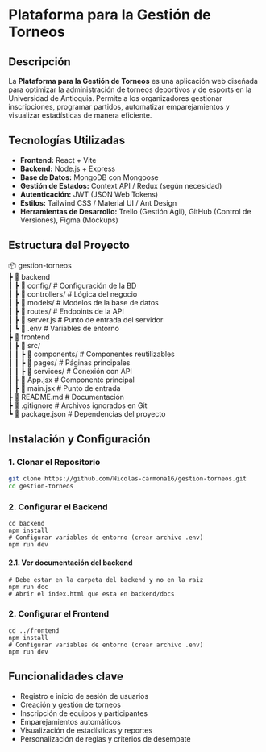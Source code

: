# Plataforma para la Gestión de Torneos

## Descripción
La **Plataforma para la Gestión de Torneos** es una aplicación web diseñada para optimizar la administración de torneos deportivos y de esports en la Universidad de Antioquia. Permite a los organizadores gestionar inscripciones, programar partidos, automatizar emparejamientos y visualizar estadísticas de manera eficiente.

## Tecnologías Utilizadas
- **Frontend:** React + Vite
- **Backend:** Node.js + Express
- **Base de Datos:** MongoDB con Mongoose
- **Gestión de Estados:** Context API / Redux (según necesidad)
- **Autenticación:** JWT (JSON Web Tokens)
- **Estilos:** Tailwind CSS / Material UI / Ant Design
- **Herramientas de Desarrollo:** Trello (Gestión Ágil), GitHub (Control de Versiones), Figma (Mockups)

## Estructura del Proyecto
📦 gestion-torneos  
┣ 📂 backend  
┃ ┣ 📂 config/ # Configuración de la BD  
┃ ┣ 📂 controllers/ # Lógica del negocio  
┃ ┣ 📂 models/ # Modelos de la base de datos  
┃ ┣ 📂 routes/ # Endpoints de la API  
┃ ┣ 📜 server.js # Punto de entrada del servidor  
┃ ┗ 📜 .env # Variables de entorno  
┣ 📂 frontend  
┃ ┣ 📂 src/  
┃ ┃ ┣ 📂 components/ # Componentes reutilizables  
┃ ┃ ┣ 📂 pages/ # Páginas principales  
┃ ┃ ┣ 📂 services/ # Conexión con API  
┃ ┣ 📜 App.jsx # Componente principal  
┃ ┣ 📜 main.jsx # Punto de entrada  
┣ 📜 README.md # Documentación  
┣ 📜 .gitignore # Archivos ignorados en Git  
┗ 📜 package.json # Dependencias del proyecto 

## Instalación y Configuración
### **1. Clonar el Repositorio**
```sh
git clone https://github.com/Nicolas-carmona16/gestion-torneos.git
cd gestion-torneos
```
### **2. Configurar el Backend**
```
cd backend
npm install
# Configurar variables de entorno (crear archivo .env)
npm run dev
```
#### 2.1. Ver documentación del backend
```
# Debe estar en la carpeta del backend y no en la raiz
npm run doc
# Abrir el index.html que esta en backend/docs
```
### **2. Configurar el Frontend**
```
cd ../frontend
npm install
# Configurar variables de entorno (crear archivo .env)
npm run dev
```

## Funcionalidades clave
- Registro e inicio de sesión de usuarios
- Creación y gestión de torneos
- Inscripción de equipos y participantes
- Emparejamientos automáticos
- Visualización de estadísticas y reportes
- Personalización de reglas y criterios de desempate